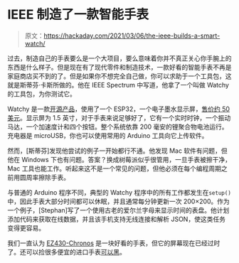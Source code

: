 # IEEE 制造了一款智能手表

> 原文：<https://hackaday.com/2021/03/06/the-ieee-builds-a-smart-watch/>

过去，制造自己的手表要么是一个大项目，要么意味着你并不真正关心你手腕上的东西是什么样子。但是现在有了现代零件和制造技术，一款好看的智能手表不再是家庭商店买不到的了。但是如果你不想完全自己做，你可以求助于一个工具包，这就是斯蒂芬·卡斯所做的。他在 IEEE Spectrum 中写道，他拿了一个叫做 Watchy 的工具包，为你测试它。

Watchy 是一款[开源产品](https://github.com/sqfmi/Watchy)，使用了一个 ESP32，一个电子墨水显示屏，[售价约 50 美元](https://www.tindie.com/products/sqfmi/watchy/)。显示屏为 1.5 英寸，对于手表来说足够好了，它有一个实时时钟，一个振动马达，一个加速度计和四个按钮。整个系统依靠 200 毫安的锂聚合物电池运行。充电器是 microUSB，你也可以使用常用的 Arduino 工具向它上传软件。

然而，[斯蒂芬]发现他尝试的例子一开始都行不通。他发现 Mac 软件有问题，但他在 Windows 下也有问题。答案？换成树莓派似乎很管用，一旦手表被擦干净，Mac 工具也能工作。听起来这不是一个常见的问题，但他必须在每个编程周期之前用圆周率擦除手表。

与普通的 Arduino 程序不同，典型的 Watchy 程序中的所有工作都发生在`setup()`中，因此手表大部分时间都可以休眠，并且通常每分钟更新一次 200×200。作为一个例子，[Stephan]写了一个使用古老的爱尔兰字母来显示时间的表盘。他计划添加代码来获取在线数据，并且该手机支持无线连接和解析 JSON，使这类任务变得更容易。

我们一直认为 [EZ430-Chronos](https://hackaday.com/2020/12/22/ti-ez430-chronos-turned-medical-alert-wearable/) 是一块好看的手表，但它的屏幕现在已经过时了。还可以捡很多便宜的进口手表[可以黑](https://hackaday.com/2020/05/02/cheap-smartwatch-hacking-to-run-your-own-code/)。